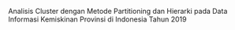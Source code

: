 Analisis Cluster dengan Metode Partitioning dan Hierarki pada Data Informasi Kemiskinan Provinsi di Indonesia Tahun 2019
